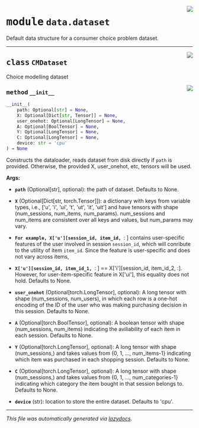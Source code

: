<!-- markdownlint-disable -->

<a href="../deepchoice/data/dataset.py#L0"><img align="right" style="float:right;" src="https://img.shields.io/badge/-source-cccccc?style=flat-square"></a>

# <kbd>module</kbd> `data.dataset`
Default data structure for a consumer choice problem dataset. 



---

<a href="../deepchoice/data/dataset.py#L31"><img align="right" style="float:right;" src="https://img.shields.io/badge/-source-cccccc?style=flat-square"></a>

## <kbd>class</kbd> `CMDataset`
Choice modelling dataset 

<a href="../deepchoice/data/dataset.py#L33"><img align="right" style="float:right;" src="https://img.shields.io/badge/-source-cccccc?style=flat-square"></a>

### <kbd>method</kbd> `__init__`

```python
__init__(
    path: Optional[str] = None,
    X: Optional[Dict[str, Tensor]] = None,
    user_onehot: Optional[LongTensor] = None,
    A: Optional[BoolTensor] = None,
    Y: Optional[LongTensor] = None,
    C: Optional[LongTensor] = None,
    device: str = 'cpu'
) → None
```

Constructs the dataloader, reads dataset from disk directly if `path` is provided. Otherwise, the provided X, user_onehot, etc, tensors will be used. 



**Args:**
 
 - <b>`path`</b> (Optional[str], optional):  the path of dataset. Defaults to None. 


 - <b>`X`</b> (Optional[Dict[str, torch.Tensor]]):  a dictionary with keys from variable types, i.e.,  ['u', 'i', 'ui', 't', 'ut', 'it', 'uit']  and have tensors with shape (num_sessions, num_items, num_params).  num_sessions and num_items are consistent over all keys and values, but num_params  may vary. 
 - <b>`For example, X['u'][session_id, item_id, `</b>: ] contains user-specific features of the user involved in session `session_id`, which will conribute to the utility of item `item_id`. Since the feature is user-specific and does not vary across items, 
 - <b>`X['u'][session_id, item_id_1, `</b>: ] == X['i'][session_id, item_id_2, :]. However, for user-item-specific feature in X['ui'], this equality does not hold. Defaults to None. 


 - <b>`user_onehot`</b> (Optional[torch.LongTensor], optional):  A long tensor with shape  (num_sessions, num_users), in which each row is a one-hot encoding of the ID of the  user who was making purchasing decision in this session.  Defaults to None. 


 - <b>`A`</b> (Optional[torch.BoolTensor], optional):  A boolean tensor with shape  (num_sessions, num_items) indicating the aviliability of each item in each session.  Defaults to None. 


 - <b>`Y`</b> (Optional[torch.LongTensor], optional):  A long tensor with shape (num_sessions,) and  takes values from {0, 1, ..., num_items-1} indicating which item was purchased in  each shopping session.  Defaults to None. 


 - <b>`C`</b> (Optional[torch.LongTensor], optional):  A long tensor with shape (num_sessions,) and  takes values from {0, 1, ..., num_categories-1} indicating which category the item  bought in that session belongs to.  Defaults to None. 


 - <b>`device`</b> (str):  location to store the entire dataset. Defaults to 'cpu'. 







---

_This file was automatically generated via [lazydocs](https://github.com/ml-tooling/lazydocs)._
